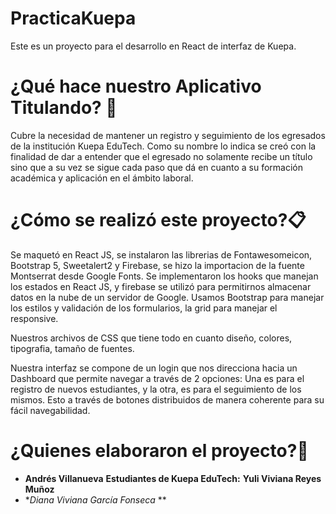 # PracticaKuepa
Este es un proyecto para el desarrollo en React de interfaz de Kuepa.

# ¿Qué hace nuestro Aplicativo Titulando? 🚀

Cubre la necesidad de mantener un registro y seguimiento de los egresados de la institución Kuepa EduTech. Como su nombre lo indica se creó con la finalidad de dar a entender que el egresado no solamente recibe un título sino que a su vez se sigue cada paso que dá en cuanto a su formación académica y aplicación en el ámbito laboral.

# ¿Cómo se realizó este proyecto?📋

Se maquetó en React JS, se instalaron las librerias de Fontawesomeicon, Bootstrap 5, Sweetalert2 y Firebase, se hizo la importacion de la fuente Montserrat desde Google Fonts. Se implementaron los hooks que manejan los estados en React JS, y firebase se utilizó para permitirnos almacenar datos en la nube de un servidor de Google. Usamos Bootstrap para manejar los estilos y validación de los formularios, la grid para manejar el responsive.

Nuestros archivos de CSS que tiene todo en cuanto diseño, colores, tipografia, tamaño de fuentes.

Nuestra interfaz se compone de un login que nos direcciona hacia un Dashboard que permite navegar a través de 2 opciones: 
Una es para el registro de nuevos estudiantes, y la otra, es para el seguimiento de los mismos. Esto a través de botones distribuidos de manera coherente para su fácil navegabilidad.


# ¿Quienes elaboraron el proyecto?🔧

* **Andrés Villanueva**
**Estudiantes de Kuepa EduTech:**
**Yuli Viviana Reyes Muñoz**
* **Diana Viviana García Fonseca* **


